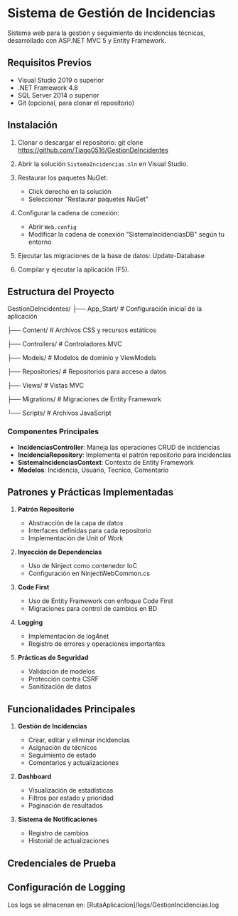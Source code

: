 # Sistema de Gestión de Incidencias

Sistema web para la gestión y seguimiento de incidencias técnicas, desarrollado con ASP.NET MVC 5 y Entity Framework.

## Requisitos Previos

- Visual Studio 2019 o superior
- .NET Framework 4.8
- SQL Server 2014 o superior
- Git (opcional, para clonar el repositorio)

## Instalación

1. Clonar o descargar el repositorio:
   git clone https://github.com/Tiago0516/GestionDeIncidentes


2. Abrir la solución `SistemaIncidencias.sln` en Visual Studio.

3. Restaurar los paquetes NuGet:
   - Click derecho en la solución
   - Seleccionar "Restaurar paquetes NuGet"

4. Configurar la cadena de conexión:
   - Abrir `Web.config`
   - Modificar la cadena de conexión "SistemaIncidenciasDB" según tu entorno

5. Ejecutar las migraciones de la base de datos:
   Update-Database

6. Compilar y ejecutar la aplicación (F5).

## Estructura del Proyecto
GestionDeIncidentes/
├── App_Start/ # Configuración inicial de la aplicación

├── Content/ # Archivos CSS y recursos estáticos

├── Controllers/ # Controladores MVC

├── Models/ # Modelos de dominio y ViewModels

├── Repositories/ # Repositorios para acceso a datos

├── Views/ # Vistas MVC

├── Migrations/ # Migraciones de Entity Framework

└── Scripts/ # Archivos JavaScript



### Componentes Principales

- **IncidenciasController**: Maneja las operaciones CRUD de incidencias
- **IncidenciaRepository**: Implementa el patrón repositorio para incidencias
- **SistemaIncidenciasContext**: Contexto de Entity Framework
- **Modelos**: Incidencia, Usuario, Tecnico, Comentario

## Patrones y Prácticas Implementadas

1. **Patrón Repositorio**
   - Abstracción de la capa de datos
   - Interfaces definidas para cada repositorio
   - Implementación de Unit of Work

2. **Inyección de Dependencias**
   - Uso de Ninject como contenedor IoC
   - Configuración en NinjectWebCommon.cs

3. **Code First**
   - Uso de Entity Framework con enfoque Code First
   - Migraciones para control de cambios en BD

4. **Logging**
   - Implementación de log4net
   - Registro de errores y operaciones importantes

5. **Prácticas de Seguridad**
   - Validación de modelos
   - Protección contra CSRF
   - Sanitización de datos

## Funcionalidades Principales

1. **Gestión de Incidencias**
   - Crear, editar y eliminar incidencias
   - Asignación de técnicos
   - Seguimiento de estado
   - Comentarios y actualizaciones

2. **Dashboard**
   - Visualización de estadísticas
   - Filtros por estado y prioridad
   - Paginación de resultados

3. **Sistema de Notificaciones**
   - Registro de cambios
   - Historial de actualizaciones

## Credenciales de Prueba


## Configuración de Logging

Los logs se almacenan en: [RutaAplicacion]/logs/GestionIncidencias.log

